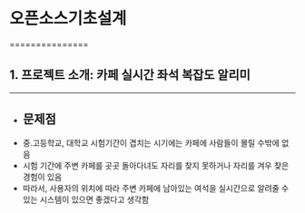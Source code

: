 # 오픈소스기초설계
===============
## 1. 프로젝트 소개: 카페 실시간 좌석 복잡도 알리미
--------------------------------------------------
* ## 문제점
- 중.고등학교, 대학교 시험기간이 겹치는 시기에는 카페에 사람들이 몰릴 수밖에 없음
- 시험 기간에 주변 카페를 곳곳 돌아다녀도 자리를 찾지 못하거나 자리를 겨우 찾은 경험이 있음
- 따라서, 사용자의 위치에 따라 주변 카페에 남아있는 여석을 실시간으로 알려줄 수 있는 시스템이 있으면 좋겠다고 생각함


